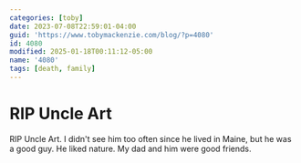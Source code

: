 ```yaml
---
categories: [toby]
date: 2023-07-08T22:59:01-04:00
guid: 'https://www.tobymackenzie.com/blog/?p=4080'
id: 4080
modified: 2025-01-18T00:11:12-05:00
name: '4080'
tags: [death, family]
---
```


RIP Uncle Art
=============

RIP Uncle Art.<!--more-->  I didn't see him too often since he lived in Maine, but he was a good guy.  He liked nature.  My dad and him were good friends.
